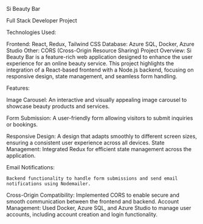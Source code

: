 Si Beauty Bar

Full Stack Developer Project

Technologies Used:

Frontend: React, Redux, Tailwind CSS
Database: Azure SQL, Docker, Azure Studio
Other: CORS (Cross-Origin Resource Sharing)
Project Overview: Si Beauty Bar is a feature-rich web application designed to enhance the user experience for an online beauty service. This project highlights the integration of a React-based frontend with a Node.js backend, focusing on responsive design, state management, and seamless form handling.

Features:

Image Carousel:
An interactive and visually appealing image carousel to showcase beauty products and services.

Form Submission:
 A user-friendly form allowing visitors to submit inquiries or bookings.

Responsive Design:
A design that adapts smoothly to different screen sizes, ensuring a consistent user experience across all devices.
State Management: Integrated Redux for efficient state management across the application.

Email Notifications:

    Backend functionality to handle form submissions and send email notifications using Nodemailer.
Cross-Origin Compatibility: Implemented CORS to enable secure and smooth communication between the frontend and backend.
Account Management: Used Docker, Azure SQL, and Azure Studio to manage user accounts, including account creation and login functionality.
